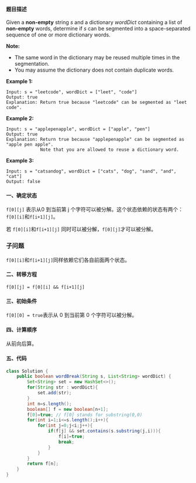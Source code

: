 #### 题目描述

Given a **non-empty** string *s* and a dictionary *wordDict* containing a list of **non-empty** words, determine if *s* can be segmented into a space-separated sequence of one or more dictionary words.

**Note:**

- The same word in the dictionary may be reused multiple times in the segmentation.
- You may assume the dictionary does not contain duplicate words.

**Example 1:**

```
Input: s = "leetcode", wordDict = ["leet", "code"]
Output: true
Explanation: Return true because "leetcode" can be segmented as "leet code".
```

**Example 2:**

```
Input: s = "applepenapple", wordDict = ["apple", "pen"]
Output: true
Explanation: Return true because "applepenapple" can be segmented as "apple pen apple".
             Note that you are allowed to reuse a dictionary word.
```

**Example 3:**

```
Input: s = "catsandog", wordDict = ["cats", "dog", "sand", "and", "cat"]
Output: false
```

#### 一、确定状态

```f[0][j]``` 表示从0 到当前第 j 个字符可以被分解。这个状态依赖的状态有两个：```f[0][i]```和```f[i+1][j]```。

若 ```f[0][i]```和```f[i+1][j]``` 同时可以被分解，```f[0][j]```才可以被分解。

### 子问题

```f[0][i]```和```f[i+1][j]```同样依赖它们各自前面两个状态。

#### 二、转移方程

```f[0][j] = f[0][i] && f[i+1][j]```

#### 三、初始条件

```f[0][0] = true```表示从 0 到当前第 0 个字符可以被分解。

#### 四、计算顺序

从前向后算。

#### 五、代码

```java
class Solution {
    public boolean wordBreak(String s, List<String> wordDict) {
        Set<String> set = new HashSet<>();
        for(String str : wordDict){
            set.add(str);
        }
        int n=s.length();
        boolean[] f = new boolean[n+1];
        f[0]=true; // f[0] stands for substring(0,0)
        for(int i=1;i<=s.length();i++){
            for(int j=0;j<i;j++){
                if(f[j] && set.contains(s.substring(j,i))){
                    f[i]=true;
                    break;
                }
            }
        }
        return f[n];
    }
}
```





